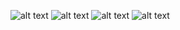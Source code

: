 ![alt text](https://github.com/Damarwendha/Learning-Javascript/blob/main/Rock%20Scissors%20Paper/image/Screenshot%20(133).png?raw=true)
![alt text](https://rockscissorspaper-seven.vercel.app/)
![alt text](https://github.com/Damarwendha/Learning-Javascript/blob/main/Calculator/Screenshot%20(138).png?raw=true)
![alt text](https://github.com/Damarwendha/Learning-Javascript/blob/main/TodoList/img/Screenshot%20(140).png?raw=true)

